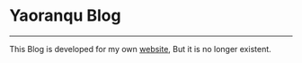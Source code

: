 # Yaoranqu Blog
- - -
This Blog is developed for my own [website](http://www.yaoranqu.com), But it is no longer existent. 
